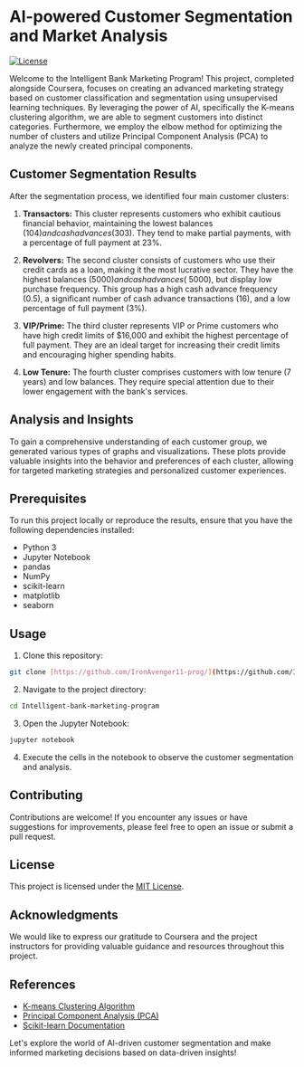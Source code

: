 # AI-powered Customer Segmentation and Market Analysis

[![License](https://img.shields.io/badge/License-MIT-blue.svg)](LICENSE)

Welcome to the Intelligent Bank Marketing Program! This project, completed alongside Coursera, focuses on creating an advanced marketing strategy based on customer classification and segmentation using unsupervised learning techniques. By leveraging the power of AI, specifically the K-means clustering algorithm, we are able to segment customers into distinct categories. Furthermore, we employ the elbow method for optimizing the number of clusters and utilize Principal Component Analysis (PCA) to analyze the newly created principal components. 

## Customer Segmentation Results

After the segmentation process, we identified four main customer clusters:

1. **Transactors:** This cluster represents customers who exhibit cautious financial behavior, maintaining the lowest balances ($104) and cash advances ($303). They tend to make partial payments, with a percentage of full payment at 23%.

2. **Revolvers:** The second cluster consists of customers who use their credit cards as a loan, making it the most lucrative sector. They have the highest balances ($5000) and cash advances (~$5000), but display low purchase frequency. This group has a high cash advance frequency (0.5), a significant number of cash advance transactions (16), and a low percentage of full payment (3%).

3. **VIP/Prime:** The third cluster represents VIP or Prime customers who have high credit limits of $16,000 and exhibit the highest percentage of full payment. They are an ideal target for increasing their credit limits and encouraging higher spending habits.

4. **Low Tenure:** The fourth cluster comprises customers with low tenure (7 years) and low balances. They require special attention due to their lower engagement with the bank's services.

## Analysis and Insights

To gain a comprehensive understanding of each customer group, we generated various types of graphs and visualizations. These plots provide valuable insights into the behavior and preferences of each cluster, allowing for targeted marketing strategies and personalized customer experiences.

## Prerequisites

To run this project locally or reproduce the results, ensure that you have the following dependencies installed:

- Python 3
- Jupyter Notebook
- pandas
- NumPy
- scikit-learn
- matplotlib
- seaborn

## Usage

1. Clone this repository:

```bash
git clone [https://github.com/IronAvenger11-prog/](https://github.com/IronAvenger11-prog/Intelligent-bank-marketing-program)
```

2. Navigate to the project directory:

```bash
cd Intelligent-bank-marketing-program
```

3. Open the Jupyter Notebook:

```bash
jupyter notebook
```

4. Execute the cells in the notebook to observe the customer segmentation and analysis.

## Contributing

Contributions are welcome! If you encounter any issues or have suggestions for improvements, please feel free to open an issue or submit a pull request.

## License

This project is licensed under the [MIT License](LICENSE).

## Acknowledgments

We would like to express our gratitude to Coursera and the project instructors for providing valuable guidance and resources throughout this project.

## References

- [K-means Clustering Algorithm](https://en.wikipedia.org/wiki/K-means_clustering)
- [Principal Component Analysis (PCA)](https://en.wikipedia.org/wiki/Principal_component_analysis)
- [Scikit-learn Documentation](https://scikit-learn.org/stable/documentation.html)

Let's explore the world of AI-driven customer segmentation and make informed marketing decisions based on data-driven insights!

